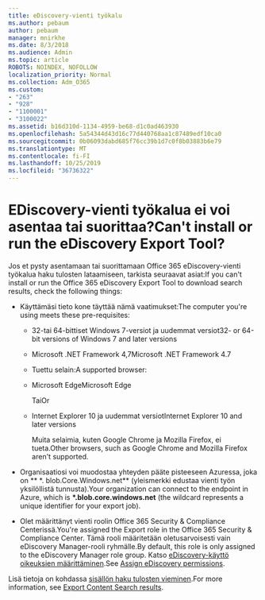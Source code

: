 ```yaml
---
title: eDiscovery-vienti työkalu
ms.author: pebaum
author: pebaum
manager: mnirkhe
ms.date: 8/3/2018
ms.audience: Admin
ms.topic: article
ROBOTS: NOINDEX, NOFOLLOW
localization_priority: Normal
ms.collection: Adm_O365
ms.custom:
- "263"
- "928"
- "1100001"
- "3100022"
ms.assetid: b16d310d-1134-4959-be68-d1c0ad463930
ms.openlocfilehash: 5a54344d43d16c77d440768aa1c87489edf10ca0
ms.sourcegitcommit: 0b06093dabd685f76cc39b1d7c0f8b03883b6e79
ms.translationtype: MT
ms.contentlocale: fi-FI
ms.lasthandoff: 10/25/2019
ms.locfileid: "36736322"
---
```

# <a name="cant-install-or-run-the-ediscovery-export-tool"></a><span data-ttu-id="4f528-102">EDiscovery-vienti työkalua ei voi asentaa tai suorittaa?</span><span class="sxs-lookup"><span data-stu-id="4f528-102">Can't install or run the eDiscovery Export Tool?</span></span>

<span data-ttu-id="4f528-103">Jos et pysty asentamaan tai suorittamaan Office 365 eDiscovery-vienti työkalua haku tulosten lataamiseen, tarkista seuraavat asiat:</span><span class="sxs-lookup"><span data-stu-id="4f528-103">If you can't install or run the Office 365 eDiscovery Export Tool to download search results, check the following things:</span></span>
  
- <span data-ttu-id="4f528-104">Käyttämäsi tieto kone täyttää nämä vaatimukset:</span><span class="sxs-lookup"><span data-stu-id="4f528-104">The computer you're using meets these pre-requisites:</span></span>

  - <span data-ttu-id="4f528-105">32-tai 64-bittiset Windows 7-versiot ja uudemmat versiot</span><span class="sxs-lookup"><span data-stu-id="4f528-105">32- or 64-bit versions of Windows 7 and later versions</span></span>

  - <span data-ttu-id="4f528-106">Microsoft .NET Framework 4,7</span><span class="sxs-lookup"><span data-stu-id="4f528-106">Microsoft .NET Framework 4.7</span></span>

  - <span data-ttu-id="4f528-107">Tuettu selain:</span><span class="sxs-lookup"><span data-stu-id="4f528-107">A supported browser:</span></span>

  - <span data-ttu-id="4f528-108">Microsoft Edge</span><span class="sxs-lookup"><span data-stu-id="4f528-108">Microsoft Edge</span></span>

    <span data-ttu-id="4f528-109">Tai</span><span class="sxs-lookup"><span data-stu-id="4f528-109">Or</span></span>

  - <span data-ttu-id="4f528-110">Internet Explorer 10 ja uudemmat versiot</span><span class="sxs-lookup"><span data-stu-id="4f528-110">Internet Explorer 10 and later versions</span></span>

    <span data-ttu-id="4f528-111">Muita selaimia, kuten Google Chrome ja Mozilla Firefox, ei tueta.</span><span class="sxs-lookup"><span data-stu-id="4f528-111">Other browsers, such as Google Chrome and Mozilla Firefox aren't supported.</span></span>

- <span data-ttu-id="4f528-112">Organisaatiosi voi muodostaa yhteyden pääte pisteeseen Azuressa, joka on \*\* \*. blob.Core.Windows.net\*\* (yleismerkki edustaa vienti työn yksilöllistä tunnusta).</span><span class="sxs-lookup"><span data-stu-id="4f528-112">Your organization can connect to the endpoint in Azure, which is **\*.blob.core.windows.net** (the wildcard represents a unique identifier for your export job).</span></span>

- <span data-ttu-id="4f528-113">Olet määrittänyt vienti roolin Office 365 Security &amp; Compliance Centerissä.</span><span class="sxs-lookup"><span data-stu-id="4f528-113">You're assigned the Export role in the Office 365 Security &amp; Compliance Center.</span></span> <span data-ttu-id="4f528-114">Tämä rooli määritetään oletusarvoisesti vain eDiscovery Manager-rooli ryhmälle.</span><span class="sxs-lookup"><span data-stu-id="4f528-114">By default, this role is only assigned to the eDiscovery Manager role group.</span></span> <span data-ttu-id="4f528-115">Katso [eDiscovery-käyttö oikeuksien määrittäminen](https://docs.microsoft.com/office365/securitycompliance/assign-ediscovery-permissions).</span><span class="sxs-lookup"><span data-stu-id="4f528-115">See [Assign eDiscovery permissions](https://docs.microsoft.com/office365/securitycompliance/assign-ediscovery-permissions).</span></span>

<span data-ttu-id="4f528-116">Lisä tietoja on kohdassa [sisällön haku tulosten vieminen](https://docs.microsoft.com/office365/securitycompliance/export-search-results).</span><span class="sxs-lookup"><span data-stu-id="4f528-116">For more information, see [Export Content Search results](https://docs.microsoft.com/office365/securitycompliance/export-search-results).</span></span>
  